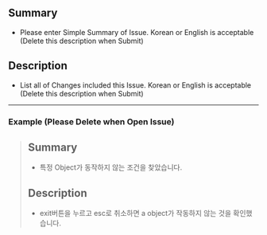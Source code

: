 ## Summary
- Please enter Simple Summary of Issue. Korean or English is acceptable (Delete this description when Submit)

## Description
- List all of Changes included this Issue. Korean or English is acceptable (Delete this description when Submit)

---

### Example (Please Delete when Open Issue)
> ## Summary
> - 특정 Object가 동작하지 않는 조건을 찾았습니다.
>
> ## Description
> - exit버튼을 누르고 esc로 취소하면 a object가 작동하지 않는 것을 확인했습니다.